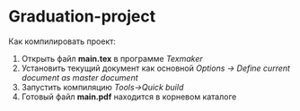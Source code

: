 # Graduation-project


Как компилировать проект:

1. Открыть файл **main.tex** в программе *Texmaker*  
2. Установить текущий документ как основной *Options -> Define current document as master document*  
3. Запустить компиляцию *Tools->Quick build*   
4. Готовый файл **main.pdf** находится в корневом каталоге 

